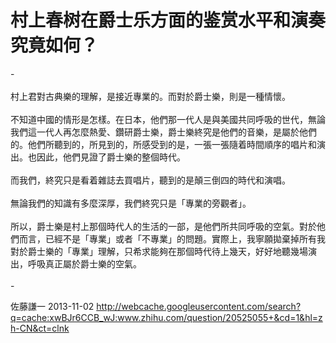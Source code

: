 # 村上春树在爵士乐方面的鉴赏水平和演奏究竟如何？

<div class="fixed-summary zm-editable-content clearfix">-<br><br>村上君對古典樂的理解，是接近專業的。而對於爵士樂，則是一種情懷。<br><br>不知道中國的情形是怎樣。在日本，他們那一代人是與美國共同呼吸的世代，無論我們這一代人再怎麼熱愛、鑽研爵士樂，爵士樂終究是他們的音樂，是屬於他們的。他們所聽到的，所見到的，所感受到的是，一張一張隨着時間順序的唱片和演出。也因此，他們見證了爵士樂的整個時代。<br><br>而我們，終究只是看着雜誌去買唱片，聽到的是顛三倒四的時代和演唱。<br><br>無論我們的知識有多麼深厚，我們終究只是「專業的旁觀者」。<br><br>所以，爵士樂是村上那個時代人的生活的一部，是他們所共同呼吸的空氣。對於他們而言，已經不是「專業」或者「不專業」的問題。實際上，我寧願拋棄掉所有我對於爵士樂的「專業」理解，只希求能夠在那個時代待上幾天，好好地聽幾場演出，呼吸真正屬於爵士樂的空氣。<br><br>-


</div>

佐藤謙一 2013-11-02 http://webcache.googleusercontent.com/search?q=cache:xwBJr6CCB_wJ:www.zhihu.com/question/20525055+&cd=1&hl=zh-CN&ct=clnk
